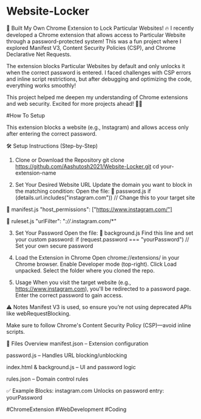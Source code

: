 # Website-Locker

🚀 Built My Own Chrome Extension to Lock Particular Websites! 🔥
I recently developed a Chrome extension that allows access to Particular Website through a password-protected system! This was a fun project where I explored Manifest V3, Content Security Policies (CSP), and Chrome Declarative Net Requests.

The extension blocks Particular Websites by default and only unlocks it when the correct password is entered. I faced challenges with CSP errors and inline script restrictions, but after debugging and optimizing the code, everything works smoothly!

This project helped me deepen my understanding of Chrome extensions and web security. Excited for more projects ahead! 🚀💡

#How To Setup

This extension blocks a website (e.g., Instagram) and allows access only after entering the correct password.

🛠️ Setup Instructions (Step-by-Step)
1. Clone or Download the Repository 
  git clone https://github.com/Aashutosh2021/Website-Locker.git
  cd your-extension-name

2. Set Your Desired Website URL
  Update the domain you want to block in the matching condition:
  Open the file:
  📄 password.js
  if (details.url.includes("instagram.com"))  // Change this to your target site
  
  📄 manifest.js
  "host_permissions": ["https://www.instagram.com/"]
  
  📄 ruleset.js
  "urlFilter": "*://*.instagram.com/*"

3. Set Your Password
  Open the file:
  📄 background.js
  Find this line and set your custom password:
  if (request.password === "yourPassword")  // Set your own secure password

4. Load the Extension in Chrome
  Open chrome://extensions/ in your Chrome browser.
  Enable Developer mode (top-right).
  Click Load unpacked.
  Select the folder where you cloned the repo.

5. Usage
  When you visit the target website (e.g., https://www.instagram.com), you'll be redirected to a password page.
  Enter the correct password to gain access.

⚠️ Notes
Manifest V3 is used, so ensure you’re not using deprecated APIs like webRequestBlocking.

Make sure to follow Chrome's Content Security Policy (CSP)—avoid inline scripts.

📁 Files Overview
manifest.json – Extension configuration

password.js – Handles URL blocking/unblocking

index.html & background.js – UI and password logic

rules.json – Domain control rules

✅ Example
Blocks: instagram.com
Unlocks on password entry: yourPassword

#ChromeExtension #WebDevelopment #Coding
